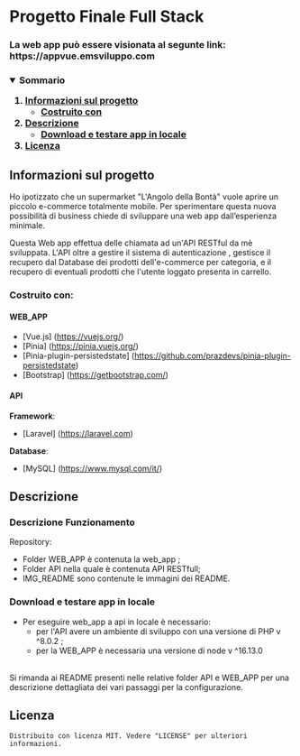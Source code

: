 <h1 algin="center">Progetto Finale Full Stack</h1>
<h3>La web app può essere visionata al segunte link: https://appvue.emsviluppo.com<h3>

<details open="open">
  <summary>Sommario</summary>
  <ol>
    <li>
      <a href="#informazioni-sul-progetto">Informazioni sul progetto</a>
      <ul>
        <li><a href="#costruito-con">Costruito con</a></li>
      </ul>
    </li>
   <li><a href="#descrizione">Descrizione</a>
     <ul>
        <li><a href="#Download-e-testare-app-in-locale">Download e testare app in locale</a></li>
      </ul>
    </li>
   <li><a href="#licenza">Licenza</a></li>
  <ol>
</details>

<!-- Informazioni sul progetto-->

## Informazioni sul progetto
 
 Ho ipotizzato che un supermarket "L'Angolo della Bontà"  vuole aprire un piccolo e-commerce totalmente mobile. Per sperimentare questa nuova possibilità di business chiede di sviluppare una  web app dall’esperienza minimale.

Questa Web app effettua delle chiamata ad un'API RESTful da mè sviluppata. L'API oltre a gestire il sistema di autenticazione , gestisce  il recupero dal Database dei prodotti dell'e-commerce per categoria, e il recupero di eventuali prodotti che l'utente loggato presenta in carrello.


#### <h3>Costruito con:</h3>
#### <h4>WEB_APP</h4>
- [Vue.js] (https://vuejs.org/)
- [Pinia] (https://pinia.vuejs.org/)
- [Pinia-plugin-persistedstate] (https://github.com/prazdevs/pinia-plugin-persistedstate)
- [Bootstrap] (https://getbootstrap.com/)
####  <h4>API</h4>
<b>Framework</b>:

- [Laravel] (https://laravel.com)

<b>Database</b>:

- [MySQL] (https://www.mysql.com/it/)

<!--Descrizione-->

## Descrizione

### Descrizione Funzionamento

 Repository:
 - Folder WEB_APP è contenuta la web_app ;
 - Folder API nella quale è contenuta API RESTfull;
 - IMG_README sono contenute le immagini dei README.


### Download e testare app in locale
 - Per eseguire web_app a api in locale è necessario:
    - per l'API avere un ambiente di sviluppo con una versione di PHP v ^8.0.2 ;
    - per la WEB_APP è necessaria una versione di node v ^16.13.0
    </br>
    
  Si rimanda ai README presenti nelle relative folder API e WEB_APP per una descrizione dettagliata dei vari passaggi per la configurazione. 

## Licenza

    Distribuito con licenza MIT. Vedere "LICENSE" per ulteriori informazioni.

